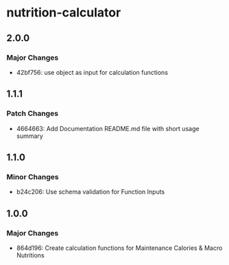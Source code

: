# nutrition-calculator

## 2.0.0

### Major Changes

- 42bf756: use object as input for calculation functions

## 1.1.1

### Patch Changes

- 4664663: Add Documentation README.md file with short usage summary

## 1.1.0

### Minor Changes

- b24c206: Use schema validation for Function Inputs

## 1.0.0

### Major Changes

- 864d196: Create calculation functions for Maintenance Calories & Macro Nutritions
